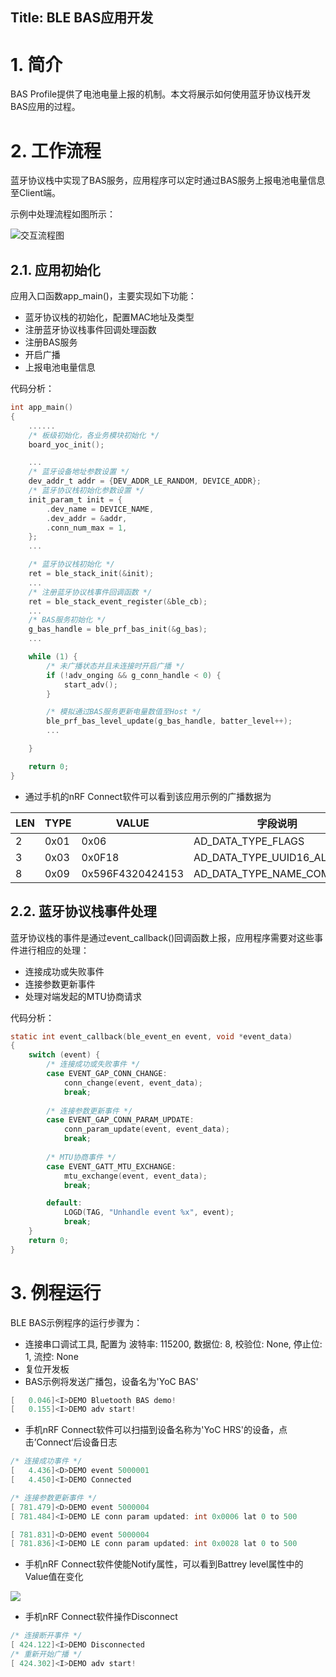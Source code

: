## Title:  BLE BAS应用开发

# 1. 简介

BAS Profile提供了电池电量上报的机制。本文将展示如何使用蓝牙协议栈开发BAS应用的过程。

# 2. 工作流程

蓝牙协议栈中实现了BAS服务，应用程序可以定时通过BAS服务上报电池电量信息至Client端。

示例中处理流程如图所示：

![交互流程图](./readme/assets/bas_procedure.png)

## 2.1. 应用初始化

应用入口函数app_main()，主要实现如下功能：

- 蓝牙协议栈的初始化，配置MAC地址及类型
- 注册蓝牙协议栈事件回调处理函数
- 注册BAS服务
- 开启广播
- 上报电池电量信息

代码分析：

```c
int app_main()
{
	......
    /* 板级初始化，各业务模块初始化 */
    board_yoc_init();

	...
    /* 蓝牙设备地址参数设置 */
    dev_addr_t addr = {DEV_ADDR_LE_RANDOM, DEVICE_ADDR};
    /* 蓝牙协议栈初始化参数设置 */
    init_param_t init = {
        .dev_name = DEVICE_NAME,
        .dev_addr = &addr,
        .conn_num_max = 1,
    };
	...

	/* 蓝牙协议栈初始化 */
    ret = ble_stack_init(&init);
	...
    /* 注册蓝牙协议栈事件回调函数 */
    ret = ble_stack_event_register(&ble_cb);
	...
	/* BAS服务初始化 */
    g_bas_handle = ble_prf_bas_init(&g_bas);
	...

    while (1) {
		/* 未广播状态并且未连接时开启广播 */
        if (!adv_onging && g_conn_handle < 0) {
            start_adv();
        }

       	/* 模拟通过BAS服务更新电量数值至Host */
        ble_prf_bas_level_update(g_bas_handle, batter_level++);
		...

    }

    return 0;   
}
```

- 通过手机的nRF Connect软件可以看到该应用示例的广播数据为

| LEN  | TYPE | VALUE            | 字段说明                   |
| ---- | ---- | ---------------- | -------------------------- |
| 2    | 0x01 | 0x06             | AD_DATA_TYPE_FLAGS         |
| 3    | 0x03 | 0x0F18           | AD_DATA_TYPE_UUID16_ALL    |
| 8    | 0x09 | 0x596F4320424153 | AD_DATA_TYPE_NAME_COMPLETE |

## 2.2. 蓝牙协议栈事件处理

蓝牙协议栈的事件是通过event_callback()回调函数上报，应用程序需要对这些事件进行相应的处理：

- 连接成功或失败事件
- 连接参数更新事件
- 处理对端发起的MTU协商请求

代码分析：

```c
static int event_callback(ble_event_en event, void *event_data)
{
    switch (event) {
        /* 连接成功或失败事件 */
        case EVENT_GAP_CONN_CHANGE:
            conn_change(event, event_data);
            break;
            
        /* 连接参数更新事件 */
        case EVENT_GAP_CONN_PARAM_UPDATE:
            conn_param_update(event, event_data);
            break;
            
        /* MTU协商事件 */
        case EVENT_GATT_MTU_EXCHANGE:
            mtu_exchange(event, event_data);
            break;

        default:
            LOGD(TAG, "Unhandle event %x", event);
            break;
    }
    return 0;
}
```

# 3. 例程运行

BLE BAS示例程序的运行步骤为：

- 连接串口调试工具, 配置为
  波特率: 115200, 数据位: 8, 校验位: None, 停止位: 1, 流控: None
- 复位开发板
- BAS示例将发送广播包，设备名为'YoC BAS'

```c
[   0.046]<I>DEMO Bluetooth BAS demo!
[   0.155]<I>DEMO adv start!
```

- 手机nRF Connect软件可以扫描到设备名称为'YoC HRS'的设备，点击’Connect‘后设备日志

```c
/* 连接成功事件 */
[   4.436]<D>DEMO event 5000001
[   4.450]<I>DEMO Connected

/* 连接参数更新事件 */
[ 781.479]<D>DEMO event 5000004
[ 781.484]<I>DEMO LE conn param updated: int 0x0006 lat 0 to 500

[ 781.831]<D>DEMO event 5000004
[ 781.836]<I>DEMO LE conn param updated: int 0x0028 lat 0 to 500
```

- 手机nRF Connect软件使能Notify属性，可以看到Battrey level属性中的Value值在变化

![](./readme/assets/nrf_connect_batt_update.png)

- 手机nRF Connect软件操作Disconnect

```c
/* 连接断开事件 */
[ 424.122]<I>DEMO Disconnected
/* 重新开始广播 */
[ 424.302]<I>DEMO adv start!
```
